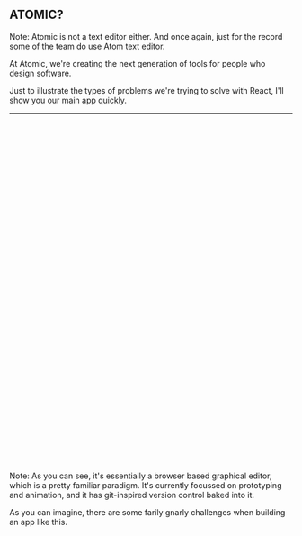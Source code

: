 ## ATOMIC?

Note:
Atomic is not a text editor either. And once again, just for the record some of the team do use Atom text editor.

At Atomic, we're creating the next generation of tools for people who design software. 

Just to illustrate the types of problems we're trying to solve with React, I'll show you our main app quickly.

---

<iframe data-src="https://player.vimeo.com/video/120035868?autoplay=0" width="1920" height="607" frameborder="0" webkitallowfullscreen mozallowfullscreen allowfullscreen></iframe>


Note:
As you can see, it's essentially a browser based graphical editor, which is a pretty familiar paradigm. It's currently focussed on prototyping and animation, and it has git-inspired version control baked into it.

As you can imagine, there are some farily gnarly challenges when building an app like this.
